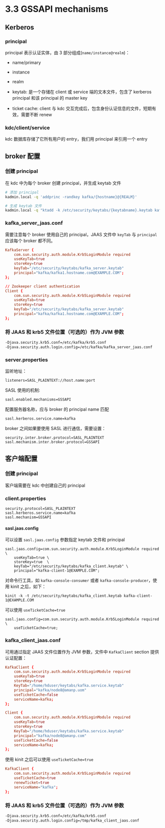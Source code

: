 # 3.3 GSSAPI mechanisms

## Kerberos

### principal

principal 表示认证实体，由 3 部分组成(`name/instance@realm`)：

* name/primary
* instance
* realm

* keytab: 是一个存储在 client 或 service 端的文本文件，包含了 kerberos principal 和该 principal 的 master key
* ticket cache: client 与 kdc 交互完成后，包含身份认证信息的文件，短期有效，需要不断 renew

### kdc/client/service

kdc 数据库存储了它所有用户的 entry，我们用 principal 来引用一个 entry

## broker 配置

### 创建 principal

在 kdc 中为每个 broker 创建 principal，并生成 keytab 文件

``` bash
# 添加 principal
kadmin.local -q 'addprinc -randkey kafka/{hostname}@{REALM}'

# 生成 keytab 文件
kadmin.local -q "ktadd -k /etc/security/keytabs/{keytabname}.keytab kafka/{hostname}@{REALM}"
```

### kafka_server_jaas.conf

需要注意每个 broker 使用自己的 principal，JAAS 文件中 `keyTab` 与 `principal` 应该每个 broker 都不同。

``` conf
KafkaServer {
    com.sun.security.auth.module.Krb5LoginModule required
    useKeyTab=true
    storeKey=true
    keyTab="/etc/security/keytabs/kafka_server.keytab"
    principal="kafka/kafka1.hostname.com@EXAMPLE.COM";
};

// Zookeeper client authentication
Client {
    com.sun.security.auth.module.Krb5LoginModule required
    useKeyTab=true
    storeKey=true
    keyTab="/etc/security/keytabs/kafka_server.keytab"
    principal="kafka/kafka1.hostname.com@EXAMPLE.COM";
};
```

### 将 JAAS 和 krb5 文件位置（可选的）作为 JVM 参数

``` bash
-Djava.security.krb5.conf=/etc/kafka/krb5.conf
-Djava.security.auth.login.config=/etc/kafka/kafka_server_jaas.conf
```

### server.properties

监听地址：

``` jproperties
listeners=SASL_PLAINTEXT://host.name:port
```

SASL 使用的机制:

``` jproperties
sasl.enabled.mechanisms=GSSAPI
```

配置服务器名称，应与 broker 的 principal name 匹配

``` jproperties
sasl.kerberos.service.name=kafka
```

broker 之间如果要使用 SASL 进行通信，需要设置：

``` jproperties
security.inter.broker.protocol=SASL_PLAINTEXT
sasl.mechanism.inter.broker.protocol=GSSAPI
```

## 客户端配置

### 创建 principal

客户端需要在 kdc 中创建自己的 principal

### client.properties

``` jproperties
security.protocol=SASL_PLAINTEXT
sasl.kerberos.service.name=kafka
sasl.mechanism=GSSAPI
```

#### sasl.jaas.config

可以设置 `sasl.jaas.config` 参数指定 keytab 文件和 principal

``` jproperties
sasl.jaas.config=com.sun.security.auth.module.Krb5LoginModule required \
    useKeyTab=true \
    storeKey=true  \
    keyTab="/etc/security/keytabs/kafka_client.keytab" \
    principal="kafka-client-1@EXAMPLE.COM";
```

对命令行工具，如 `kafka-console-consumer` 或者 `kafka-console-producer`，使用 kinit 之后，如下：

    kinit -k -t /etc/security/keytabs/kafka_client.keytab kafka-client-1@EXAMPLE.COM

可以使用 `useTicketCache=true`

``` jproperties
sasl.jaas.config=com.sun.security.auth.module.Krb5LoginModule required \
    useTicketCache=true;
```

### kafka_client_jaas.conf

可用通过指定 JAAS 文件位置作为 JVM 参数，文件中 `KafkaClient` section 提供认证配置：

``` conf
KafkaClient {
    com.sun.security.auth.module.Krb5LoginModule required
    useKeyTab=true
    storeKey=true
    KeyTab="/home/hduser/keytabs/kafka.service.keytab"
    principal="kafka/node8@amanp.uom"
    useTicketCache=false
    serviceName=kafka;
};

Client {
    com.sun.security.auth.module.Krb5LoginModule required
    useKeyTab=true
    storeKey=true
    KeyTab="/home/hduser/keytabs/kafka.service.keytab"
    principal="kafka/node8@amanp.com"
    useTicketCache=false
    serviceName=kafka;
};
```

使用 kinit  之后可以使用 `useTicketCache=true`

``` conf
KafkaClient {
    com.sun.security.auth.module.Krb5LoginModule required
    useTicketCache=true
    renewTicket=true
    serviceName="kafka";
};
```

### 将 JAAS 和 krb5 文件位置（可选的）作为 JVM 参数

``` bash
-Djava.security.krb5.conf=/etc/kafka/krb5.conf
-Djava.security.auth.login.config=/tmp/kafka_client_jaas.conf
```


